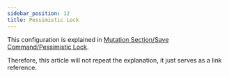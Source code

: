 ```yaml
---
sidebar_position: 12
title: Pessimistic Lock
---
```


This configuration is explained in [Mutation Section/Save Command/Pessimistic Lock](../mutation/save-command/lock#pessimistic-lock). 

Therefore, this article will not repeat the explanation, it just serves as a link reference.
